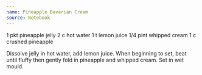 ```yaml
---
name: Pineapple Bavarian Cream
source: Notebook
---
```


1 pkt pineapple jelly
2 c hot water
1 t lemon juice
1/4 pint whipped cream
1 c crushed pineapple

Dissolve jelly in hot water, add lemon juice.  When beginning to set, beat until fluffy then gently fold in pineapple and whipped cream.  Set in wet mould.

